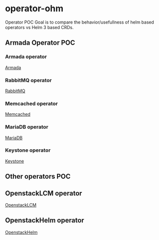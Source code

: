 # operator-ohm

Operator POC
Goal is to compare the behavior/usefullness of helm based operators vs Helm 3 based CRDs.

## Armada Operator POC

### Armada operator

[Armada](https://github.com/kubekit99/operator-ohm/blob/master/armada-operator/README.md)

### RabbitMQ operator

[RabbitMQ](https://github.com/kubekit99/operator-ohm/blob/master/rabbitmq-operator/README.md)

### Memcached operator

[Memcached](https://github.com/kubekit99/operator-ohm/blob/master/memcached-operator/README.md)

### MariaDB operator

[MariaDB](https://github.com/kubekit99/operator-ohm/blob/master/mariadb-operator/README.md)

### Keystone operator 

[Keystone](https://github.com/kubekit99/operator-ohm/blob/master/keystone-operator/README.md)

## Other operators POC

## OpenstackLCM operator 

[OpenstackLCM](https://github.com/kubekit99/operator-ohm/blob/master/openstacklcm-operator/README.md)

## OpenstackHelm operator 

[OpenstackHelm](https://github.com/kubekit99/operator-ohm/blob/master/openstackhelm-operator/README.md)
